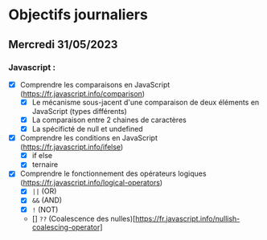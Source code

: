 # Objectifs journaliers

## Mercredi 31/05/2023

### Javascript :

- [x] Comprendre les comparaisons en JavaScript (https://fr.javascript.info/comparison)
  - [x] Le mécanisme sous-jacent d'une comparaison de deux éléments en JavaScript (types différents)
  - [x] La comparaison entre 2 chaines de caractères
  - [x] La spécificté de null et undefined
- [x] Comprendre les conditions en JavaScript (https://fr.javascript.info/ifelse)
  - [x] if else
  - [x] ternaire
- [x] Comprendre le fonctionnement des opérateurs logiques (https://fr.javascript.info/logical-operators)
  - [x] `||` (OR)
  - [x] `&&` (AND)
  - [x] `!` (NOT)
  - [] `??` (Coalescence des nulles)[https://fr.javascript.info/nullish-coalescing-operator]
